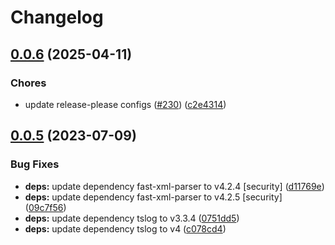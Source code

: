 # Changelog

## [0.0.6](https://github.com/RyuNen344/danger-plugin-jacoco/compare/0.0.5...0.0.6) (2025-04-11)


### Chores

* update release-please configs ([#230](https://github.com/RyuNen344/danger-plugin-jacoco/issues/230)) ([c2e4314](https://github.com/RyuNen344/danger-plugin-jacoco/commit/c2e431462b3a091f6b0291a8c7625dc53d9fea5b))

## [0.0.5](https://github.com/RyuNen344/danger-plugin-jacoco/compare/0.0.4...0.0.5) (2023-07-09)


### Bug Fixes

* **deps:** update dependency fast-xml-parser to v4.2.4 [security] ([d11769e](https://github.com/RyuNen344/danger-plugin-jacoco/commit/d11769e5d5defd178926b65815c4493004a9a851))
* **deps:** update dependency fast-xml-parser to v4.2.5 [security] ([09c7f56](https://github.com/RyuNen344/danger-plugin-jacoco/commit/09c7f566c7b9be7f379f2eac53b4370d75618d40))
* **deps:** update dependency tslog to v3.3.4 ([0751dd5](https://github.com/RyuNen344/danger-plugin-jacoco/commit/0751dd5b1c81d432c0e79f929f43d65776a8fec4))
* **deps:** update dependency tslog to v4 ([c078cd4](https://github.com/RyuNen344/danger-plugin-jacoco/commit/c078cd4b1ea91f9bc779f595a4cb0e167fd1f05c))
